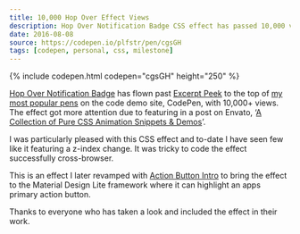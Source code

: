 ```yaml
---
title: 10,000 Hop Over Effect Views
description: Hop Over Notification Badge CSS effect has passed 10,000 views over on code demo site, CodePen
date: 2016-08-08
source: https://codepen.io/plfstr/pen/cgsGH
tags: [codepen, personal, css, milestone]
---
```

{% include codepen.html codepen="cgsGH" height="250" %}

[Hop Over Notification Badge](/blog/hop-over-navigation/) has flown past [Excerpt Peek](/blog/excerpt-peek/) to the top of [my most popular pens](https://codepen.io/plfstr/pens/popular) on the code demo site, CodePen, with 10,000+ views. The effect got more attention due to featuring in a post on Envato, ‘[A Collection of Pure CSS Animation Snippets & Demos](https://web.archive.org/web/20160721090659/http://marketblog.envato.com/inspirations/pure-css-animation-snippets/)’.

I was particularly pleased with this CSS effect and to-date I have seen few like it featuring a z-index change. It was tricky to code the effect successfully cross-browser. 

This is an effect I later revamped with [Action Button Intro](/blog/action-button-intro/) to bring the effect to the Material Design Lite framework where it can highlight an apps primary action button.

Thanks to everyone who has taken a look and included the effect in their work.
